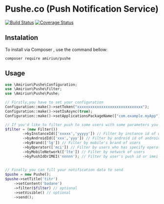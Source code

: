 # Pushe.co (Push Notification Service)

[![Build Status](https://travis-ci.org/amiriun/pushe.svg?branch=master)](https://travis-ci.org/amiriun/pushe)
[![Coverage Status](https://coveralls.io/repos/github/amiriun/pushe/badge.svg?branch=master)](https://coveralls.io/github/amiriun/pushe?branch=master)


## Instalation


To install via Composer , use the command bellow:

```
composer require amiriun/pushe
```


## Usage

```php
use \Amiriun\Pushe\Configuration;
use \Amiriun\Pushe\Filter;
use \Amiriun\Pushe\Pushe;

// Firstly,you have to set your configuration
Configuration::make()->setToken("xxxxxxxxxxxxxxxxxxxxxxxxxxxxxx");
Configuration::make()->setIsAsync(true);
Configuration::make()->setApplicationsPackageName(["com.example.myApp"]);

// If you'd like to filter push to some users with some parameters you can use filter:
$filter = (new Filter())
        ->byInstanceId(['xxxxx','yyyyy']) // Filter by instance id of web push users
        ->byAndroidId(['xxx','yyy']) // Filter by android id of android users
        ->byBrand(['lg']) // Filter by mobile's brand of users
        ->byOperator(['mci']) // Filter by users who has specify operator
        ->byMobileNetwork(['lte']) // Filter by network of users
        ->byPushIdOrIMEI('nnnnn'); // Filter by user's push id or imei
        
        
// Finally you can fill your notification data to send
$pushe = new Pushe();
$pushe->setTitle('titr')
    ->setContent('badane')
    ->filter($filter) // optional
    ->setVisible() // optional
    ->send();
        
```